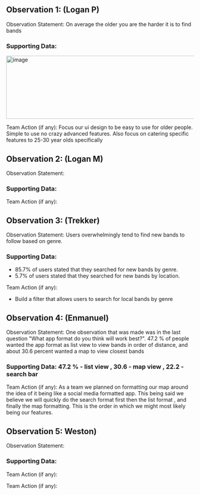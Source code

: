 ## Observation 1: (Logan P)

Observation Statement: On average the older you are the harder it is to find bands

### Supporting Data: 

<img width="1129" height="169" alt="image" src="https://github.com/user-attachments/assets/3050cc6e-0376-4deb-bba4-45cf5207c620" />

Team Action (if any): 
Focus our ui design to be easy to use for older people. Simple to use no crazy advanced features. Also focus on catering specific features to 25-30 year olds specifically

## Observation 2: (Logan M)

Observation Statement: 

### Supporting Data:

Team Action (if any): 

## Observation 3: (Trekker) 

Observation Statement: Users overwhelmingly tend to find new bands to follow based on genre.

### Supporting Data:  
- 85.7% of users stated that they searched for new bands by genre.
- 5.7% of users stated that they searched for new bands by location.

Team Action (if any):
- Build a filter that allows users to search for local bands by genre

## Observation 4: (Enmanuel)

Observation Statement: One observation that was made was in the last question "What app format do you think will work best?". 47.2 % of people wanted the app format as list view to view bands in order of distance, and about 30.6 percent wanted a map to view closest bands 

### Supporting Data: 47.2 % - list view , 30.6 - map view , 22.2 - search bar 

Team Action (if any): As a team we planned on formatting our map around the idea of it being like a social media formatted app. This being said we believe we will quickly do the search format first then the list format , and finally the map formatting. This is the order in which we might most likely being our features. 


## Observation 5: Weston)

Observation Statement:

### Supporting Data:

Team Action (if any):


Team Action (if any):

